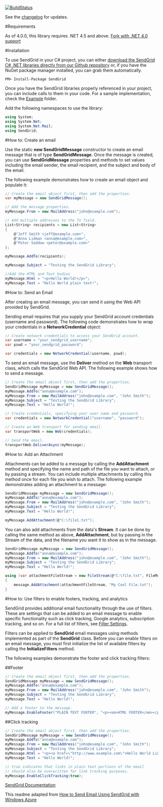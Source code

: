 [![BuildStatus](https://travis-ci.org/sendgrid/sendgrid-csharp.png?branch=master)](https://travis-ci.org/sendgrid/sendgrid-csharp)

See the [changelog](https://github.com/sendgrid/sendgrid-csharp/blob/master/CHANGELOG.md) for updates. 

#Requirements

As of 4.0.0, this library requires .NET 4.5 and above. [Fork with .NET 4.0 support](https://www.nuget.org/packages/SendGrid.Net40/)

#Installation

To use SendGrid in your C# project, you can either <a href="https://github.com/sendgrid/sendgrid-csharp.git">download the SendGrid C# .NET libraries directly from our Github repository</a> or, if you have the NuGet package manager installed, you can grab them automatically.

```
PM> Install-Package SendGrid 
```

Once you have the SendGrid libraries properly referenced in your project, you can include calls to them in your code. 
For a sample implementation, check the [Example](https://github.com/sendgrid/sendgrid-csharp/tree/master/SendGrid/Example) folder.

Add the following namespaces to use the library:
```csharp
using System;
using System.Net;
using System.Net.Mail;
using SendGrid;
```

#How to: Create an email

Use the static **new SendGridMessage** constructor to create an email message that is of type **SendGridMessage**. Once the message is created, you can use **SendGridMessage** properties and methods to set values including the email sender, the email recipient, and the subject and body of the email.

The following example demonstrates how to create an email object and populate it:

```csharp
// Create the email object first, then add the properties.
var myMessage = new SendGridMessage();

// Add the message properties.
myMessage.From = new MailAddress("john@example.com");

// Add multiple addresses to the To field.
List<String> recipients = new List<String>
{
    @"Jeff Smith <jeff@example.com>",
    @"Anna Lidman <anna@example.com>",
    @"Peter Saddow <peter@example.com>"
};

myMessage.AddTo(recipients);

myMessage.Subject = "Testing the SendGrid Library";

//Add the HTML and Text bodies
myMessage.Html = "<p>Hello World!</p>";
myMessage.Text = "Hello World plain text!";
```

#How to: Send an Email

After creating an email message, you can send it using the Web API provided by SendGrid.

Sending email requires that you supply your SendGrid account credentials (username and password). The following code demonstrates how to wrap your credentials in a **NetworkCredential** object:

```csharp
// Create network credentials to access your SendGrid account.
var username = "your_sendgrid_username";
var pswd = "your_sendgrid_password";

var credentials = new NetworkCredential(username, pswd);
```
To send an email message, use the **Deliver** method on the **Web** transport class, which calls the SendGrid Web API. The following example shows how to send a message.


```csharp
// Create the email object first, then add the properties.
SendGridMessage myMessage = new SendGridMessage();
myMessage.AddTo("anna@example.com");
myMessage.From = new MailAddress("john@example.com", "John Smith");
myMessage.Subject = "Testing the SendGrid Library";
myMessage.Text = "Hello World!";

// Create credentials, specifying your user name and password.
var credentials = new NetworkCredential("username", "password");

// Create an Web transport for sending email.
var transportWeb = new Web(credentials);

// Send the email.
transportWeb.DeliverAsync(myMessage);
```

#How to: Add an Attachment

Attachments can be added to a message by calling the **AddAttachment** method and specifying the name and path of the file you want to attach, or by passing a stream. You can include multiple attachments by calling this method once for each file you wish to attach. The following example demonstrates adding an attachment to a message:

```csharp
SendGridMessage myMessage = new SendGridMessage();
myMessage.AddTo("anna@example.com");
myMessage.From = new MailAddress("john@example.com", "John Smith");
myMessage.Subject = "Testing the SendGrid Library";
myMessage.Text = "Hello World!";

myMessage.AddAttachment(@"C:\file1.txt");
```

You can also add attachments from the data's **Stream**. It can be done by calling the same method as above, **AddAttachment**, but by passing in the Stream of the data, and the filename you want it to show as in the message.

```csharp
SendGridMessage myMessage = new SendGridMessage();
myMessage.AddTo("anna@example.com");
myMessage.From = new MailAddress("john@example.com", "John Smith");
myMessage.Subject = "Testing the SendGrid Library";
myMessage.Text = "Hello World!";

using (var attachmentFileStream = new FileStream(@"C:\file.txt", FileMode.Open))
{
    message.AddAttachment(attachmentFileStream, "My Cool File.txt");
}
```

#How to: Use filters to enable footers, tracking, and analytics

SendGrid provides additional email functionality through the use of filters. These are settings that can be added to an email message to enable specific functionality such as click tracking, Google analytics, subscription tracking, and so on. For a full list of filters, see [Filter Settings](https://sendgrid.com/docs/API_Reference/SMTP_API/apps.html).

Filters can be applied to **SendGrid** email messages using methods implemented as part of the **SendGrid** class. Before you can enable filters on an email message, you must first initialize the list of available filters by calling the **InitializeFilters** method.

The following examples demonstrate the footer and click tracking filters:

##Footer
```csharp
// Create the email object first, then add the properties.
SendGridMessage myMessage = new SendGridMessage();
myMessage.AddTo("anna@example.com");
myMessage.From = new MailAddress("john@example.com", "John Smith");
myMessage.Subject = "Testing the SendGrid Library";
myMessage.Text = "Hello World!";

// Add a footer to the message.
myMessage.EnableFooter("PLAIN TEXT FOOTER", "<p><em>HTML FOOTER</em></p>");
```

##Click tracking
```csharp
// Create the email object first, then add the properties.
SendGridMessage myMessage = new SendGridMessage();
myMessage.AddTo("anna@example.com");
myMessage.From = new MailAddress("john@example.com", "John Smith");
myMessage.Subject = "Testing the SendGrid Library";
myMessage.Html = "<p><a href=\"http://www.example.com\">Hello World Link!</a></p>";
myMessage.Text = "Hello World!";

// true indicates that links in plain text portions of the email 
// should also be overwritten for link tracking purposes. 
myMessage.EnableClickTracking(true);
```
[SendGrid Documentation](http://www.sendgrid.com/docs)

This readme adapted from [How to Send Email Using SendGrid with Windows Azure](http://www.windowsazure.com/en-us/develop/net/how-to-guides/sendgrid-email-service/)
